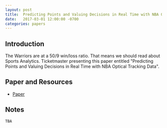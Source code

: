 ```yaml
---
layout: post
title:  Predicting Points and Valuing Decisions in Real Time with NBA Optical Tracking Data
date:   2017-03-01 12:00:00 -0700
categories: papers
---
```


## Introduction

The Warriors are at a 50/9 win/loss ratio. That means we should read about Sports Analytics. Ticketmaster presenting this paper entitled "Predicting Points and Valuing Decisions in Real Time with NBA Optical Tracking Data".

## Paper and Resources

- [Paper](https://github.com/papers-we-love/papers-we-love/blob/master/sports_analytics/2014-ssac-pointwise-predicting-points-and-valuing-decisions-in-real-time.pdf)

## Notes

`TBA`
